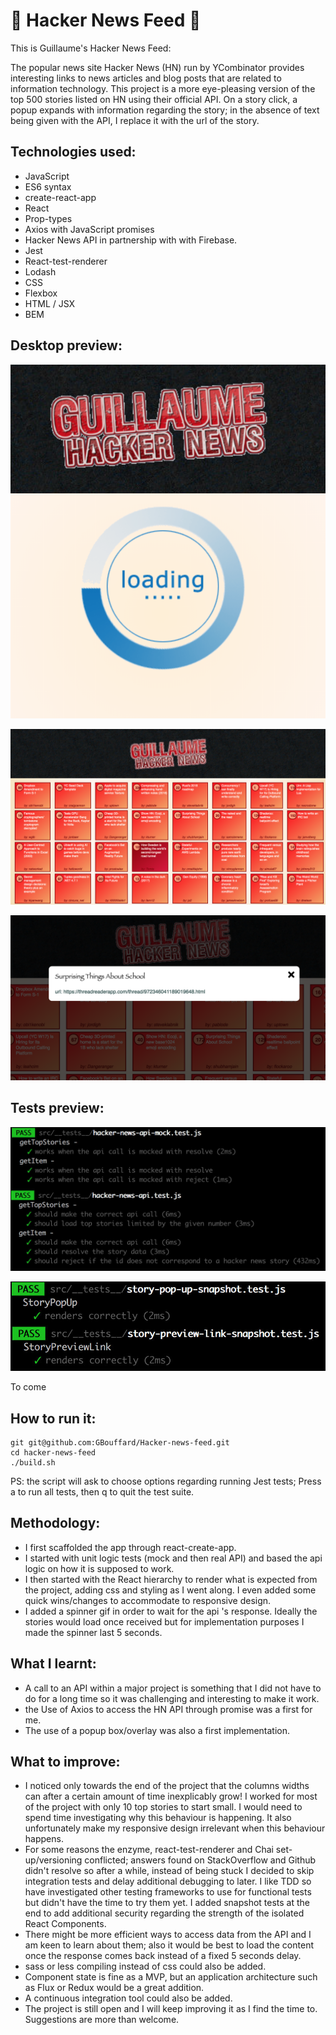 :newspaper: Hacker News Feed :newspaper:
===
This is Guillaume's Hacker News Feed:

The popular news site Hacker News (HN) run by YCombinator provides interesting links to news articles and blog posts that are related to information technology. This project is a more eye-pleasing version of the top 500 stories listed on HN using their official API.
On a story click, a popup expands with information regarding the story; in the absence of text being given with the API, I replace it with the url of the story.


Technologies used:
----
- JavaScript
- ES6 syntax
- create-react-app
- React
- Prop-types
- Axios with JavaScript promises
- Hacker News API in partnership with with Firebase.
- Jest
- React-test-renderer
- Lodash
- CSS
- Flexbox
- HTML / JSX
- BEM

Desktop preview:
----

![](public/images/Screenshot1.png)

![](public/images/Screenshot2.png)

![](public/images/Screenshot3.png)

Tests preview:
----

![](public/images/Test1.jpg)

![](public/images/Test2.jpg)

To come

How to run it:
----
```
git git@github.com:GBouffard/Hacker-news-feed.git
cd hacker-news-feed
./build.sh
```
PS: the script will ask to choose options regarding running Jest tests; Press a to run all tests, then q to quit the test suite.


Methodology:
----
- I first scaffolded the app through react-create-app.
- I started with unit logic tests (mock and then real API) and based the api logic on how it is supposed to work.
- I then started with the React hierarchy to render what is expected from the project, adding css and styling as I went along. I even added some quick wins/changes to accommodate to responsive design.
- I added a spinner gif in order to wait for the api 's response. Ideally the stories would load once received but for implementation purposes I made the spinner last 5 seconds.

What I learnt:
----
- A call to an API within a major project is something that I did not have to do for a long time so it was challenging and interesting to make it work.
- the Use of Axios to access the HN API through promise was a first for me.
- The use of a popup box/overlay was also a first implementation.

What to improve:
----
- I noticed only towards the end of the project that the columns widths can after a certain amount of time inexplicably grow! I worked for most of the project with only 10 top stories to start small. I would need to spend time investigating why this behaviour is happening. It also unfortunately make my responsive design irrelevant when this behaviour happens.
- For some reasons the enzyme, react-test-renderer and Chai set-up/versioning conflicted; answers found on StackOverflow and Github didn't resolve so after a while, instead of being stuck I decided to skip integration tests and delay additional debugging to later. I like TDD so have investigated other testing frameworks to use for functional tests but didn't have the time to try them yet. I added snapshot tests at the end to add additional security regarding the strength of the isolated React Components.
- There might be more efficient ways to access data from the API and I am keen to learn about them; also it would be best to load the content once the response comes back instead of a fixed 5 seconds delay.
- sass or less compiling instead of css could also be added.
- Component state is fine as a MVP, but an application architecture such as Flux or Redux would be a great addition.
- A continuous integration tool could also be added.
- The project is still open and I will keep improving it as I find the time to. Suggestions are more than welcome.